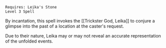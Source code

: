 ```
Requires: Leika's Stone
Level 3 Spell
```

By incantation, this spell invokes the [[Trickster God, Leika]] to conjure a glimpse into the past of a location at the caster's request.

Due to their nature, Leika may or may not reveal an accurate representation of the unfolded events.